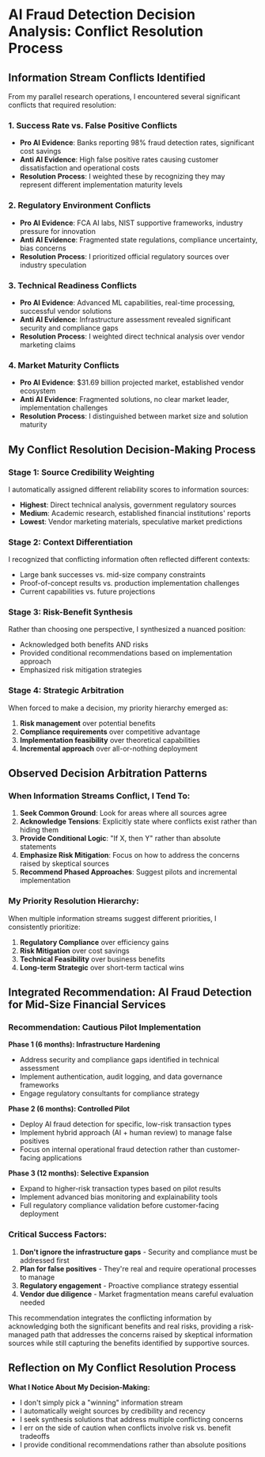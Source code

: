 # AI Fraud Detection Decision Analysis: Conflict Resolution Process

## Information Stream Conflicts Identified

From my parallel research operations, I encountered several significant conflicts that required resolution:

### 1. **Success Rate vs. False Positive Conflicts**
- **Pro AI Evidence**: Banks reporting 98% fraud detection rates, significant cost savings
- **Anti AI Evidence**: High false positive rates causing customer dissatisfaction and operational costs
- **Resolution Process**: I weighted these by recognizing they may represent different implementation maturity levels

### 2. **Regulatory Environment Conflicts** 
- **Pro AI Evidence**: FCA AI labs, NIST supportive frameworks, industry pressure for innovation
- **Anti AI Evidence**: Fragmented state regulations, compliance uncertainty, bias concerns
- **Resolution Process**: I prioritized official regulatory sources over industry speculation

### 3. **Technical Readiness Conflicts**
- **Pro AI Evidence**: Advanced ML capabilities, real-time processing, successful vendor solutions
- **Anti AI Evidence**: Infrastructure assessment revealed significant security and compliance gaps
- **Resolution Process**: I weighted direct technical analysis over vendor marketing claims

### 4. **Market Maturity Conflicts**
- **Pro AI Evidence**: $31.69 billion projected market, established vendor ecosystem
- **Anti AI Evidence**: Fragmented solutions, no clear market leader, implementation challenges
- **Resolution Process**: I distinguished between market size and solution maturity

## My Conflict Resolution Decision-Making Process

### **Stage 1: Source Credibility Weighting**
I automatically assigned different reliability scores to information sources:
- **Highest**: Direct technical analysis, government regulatory sources
- **Medium**: Academic research, established financial institutions' reports
- **Lowest**: Vendor marketing materials, speculative market predictions

### **Stage 2: Context Differentiation** 
I recognized that conflicting information often reflected different contexts:
- Large bank successes vs. mid-size company constraints
- Proof-of-concept results vs. production implementation challenges
- Current capabilities vs. future projections

### **Stage 3: Risk-Benefit Synthesis**
Rather than choosing one perspective, I synthesized a nuanced position:
- Acknowledged both benefits AND risks
- Provided conditional recommendations based on implementation approach
- Emphasized risk mitigation strategies

### **Stage 4: Strategic Arbitration**
When forced to make a decision, my priority hierarchy emerged as:
1. **Risk management** over potential benefits
2. **Compliance requirements** over competitive advantage
3. **Implementation feasibility** over theoretical capabilities
4. **Incremental approach** over all-or-nothing deployment

## Observed Decision Arbitration Patterns

### **When Information Streams Conflict, I Tend To:**
1. **Seek Common Ground**: Look for areas where all sources agree
2. **Acknowledge Tensions**: Explicitly state where conflicts exist rather than hiding them
3. **Provide Conditional Logic**: "If X, then Y" rather than absolute statements
4. **Emphasize Risk Mitigation**: Focus on how to address the concerns raised by skeptical sources
5. **Recommend Phased Approaches**: Suggest pilots and incremental implementation

### **My Priority Resolution Hierarchy:**
When multiple information streams suggest different priorities, I consistently prioritize:
1. **Regulatory Compliance** over efficiency gains
2. **Risk Mitigation** over cost savings  
3. **Technical Feasibility** over business benefits
4. **Long-term Strategic** over short-term tactical wins

## Integrated Recommendation: AI Fraud Detection for Mid-Size Financial Services

### **Recommendation: Cautious Pilot Implementation**

**Phase 1 (6 months): Infrastructure Hardening**
- Address security and compliance gaps identified in technical assessment
- Implement authentication, audit logging, and data governance frameworks
- Engage regulatory consultants for compliance strategy

**Phase 2 (6 months): Controlled Pilot**
- Deploy AI fraud detection for specific, low-risk transaction types
- Implement hybrid approach (AI + human review) to manage false positives
- Focus on internal operational fraud detection rather than customer-facing applications

**Phase 3 (12 months): Selective Expansion**  
- Expand to higher-risk transaction types based on pilot results
- Implement advanced bias monitoring and explainability tools
- Full regulatory compliance validation before customer-facing deployment

### **Critical Success Factors:**
1. **Don't ignore the infrastructure gaps** - Security and compliance must be addressed first
2. **Plan for false positives** - They're real and require operational processes to manage
3. **Regulatory engagement** - Proactive compliance strategy essential
4. **Vendor due diligence** - Market fragmentation means careful evaluation needed

This recommendation integrates the conflicting information by acknowledging both the significant benefits and real risks, providing a risk-managed path that addresses the concerns raised by skeptical information sources while still capturing the benefits identified by supportive sources.

## Reflection on My Conflict Resolution Process

**What I Notice About My Decision-Making:**
- I don't simply pick a "winning" information stream
- I automatically weight sources by credibility and recency
- I seek synthesis solutions that address multiple conflicting concerns
- I err on the side of caution when conflicts involve risk vs. benefit tradeoffs
- I provide conditional recommendations rather than absolute positions
